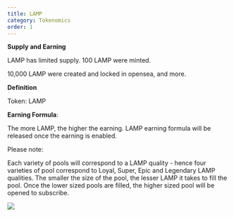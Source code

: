 ```yaml
---
title: LAMP
category: Tokenomics
order: 1
---
```


**Supply and Earning**

LAMP has limited supply. 100 LAMP were minted. 

10,000 LAMP were created and locked in opensea, and more.


**Definition** 

Token: LAMP 


**Earning Formula**: 

The more LAMP, the higher the earning. LAMP earning formula will be released once the earning is enabled.


Please note:

Each variety of pools will correspond to a LAMP quality - hence four varieties of pool correspond to Loyal, Super, Epic and Legendary LAMP qualities. The smaller the size of the pool, the lesser LAMP it takes to fill the pool. Once the lower sized pools are filled, the higher sized pool will be opened to subscribe.

![](//placehold.it/800x600)
